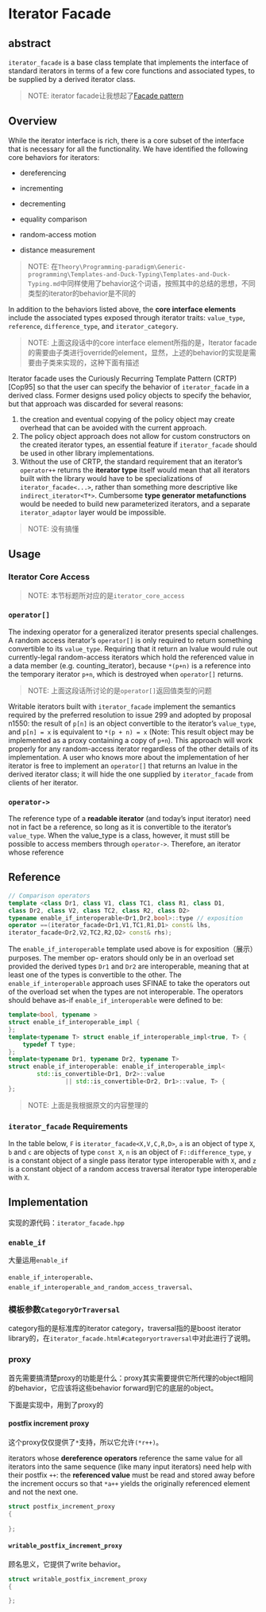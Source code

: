 # Iterator Facade

## abstract

`iterator_facade` is a base class template that implements the interface of standard iterators in terms of a few core functions and associated types, to be supplied by a derived iterator class.

> NOTE: iterator facade让我想起了[Facade pattern](https://en.wikipedia.org/wiki/Facade_pattern)

## Overview

While the iterator interface is rich, there is a core subset of the interface that is necessary for all the
functionality. We have identified the following core behaviors for iterators:

- dereferencing

- incrementing

- decrementing

- equality comparison

- random-access motion

- distance measurement

> NOTE: 在`Theory\Programming-paradigm\Generic-programming\Templates-and-Duck-Typing\Templates-and-Duck-Typing.md`中同样使用了behavior这个词语，按照其中的总结的思想，不同类型的iterator的behavior是不同的

In addition to the behaviors listed above, the **core interface elements** include the associated types
exposed through iterator traits: `value_type`, `reference`, `difference_type`, and `iterator_category`.

> NOTE: 上面这段话中的core interface element所指的是，Iterator facade的需要由子类进行override的element，显然，上述的behavior的实现是需要由子类来实现的，这种下面有描述



Iterator facade uses the Curiously Recurring Template Pattern (CRTP) [Cop95] so that the user can specify the behavior of `iterator_facade` in a derived class. Former designs used policy objects to specify the behavior, but that approach was discarded for several reasons:

1. the creation and eventual copying of the policy object may create overhead that can be avoided with the current approach.
2. The policy object approach does not allow for custom constructors on the created iterator types, an essential feature if `iterator_facade` should be used in other library implementations.
3. Without the use of CRTP, the standard requirement that an iterator’s `operator++` returns the **iterator type** itself would mean that all iterators built with the library would have to be specializations of `iterator_facade<...>`, rather than something more descriptive like `indirect_iterator<T*>`. Cumbersome **type generator metafunctions** would be needed to build new parameterized iterators, and a separate `iterator_adaptor` layer would be impossible.

> NOTE: 没有搞懂

## Usage



### Iterator Core Access

> NOTE: 本节标题所对应的是`iterator_core_access`



### `operator[]`

The indexing operator for a generalized iterator presents special challenges. A random access iterator’s `operator[]` is only required to return something convertible to its `value_type`. Requiring that it return an lvalue would rule out currently-legal random-access iterators which hold the referenced value in a data member (e.g. counting_iterator), because `*(p+n)` is a reference into the temporary iterator `p+n`, which is destroyed when `operator[]` returns.

> NOTE: 上面这段话所讨论的是`operator[]`返回值类型的问题

Writable iterators built with `iterator_facade` implement the semantics required by the preferred resolution to issue 299 and adopted by proposal n1550: the result of `p[n]` is an object convertible to the iterator’s `value_type`, and `p[n] = x` is equivalent to `*(p + n) = x` (Note: This result object may be implemented as a proxy containing a copy of `p+n`). This approach will work properly for any random-access iterator regardless of the other details of its implementation. A user who knows more about the implementation of her iterator is free to implement an `operator[]` that returns an lvalue in the derived iterator class; it will hide the one supplied by `iterator_facade` from clients of her iterator.



### `operator->`

The reference type of a **readable iterator** (and today’s input iterator) need not in fact be a reference, so long as it is convertible to the iterator’s `value_type`. When the value_type is a class, however, it must still be possible to access members through `operator->`. Therefore, an iterator whose reference



## Reference



```c++
// Comparison operators
template <class Dr1, class V1, class TC1, class R1, class D1,
class Dr2, class V2, class TC2, class R2, class D2>
typename enable_if_interoperable<Dr1,Dr2,bool>::type // exposition
operator ==(iterator_facade<Dr1,V1,TC1,R1,D1> const& lhs,
iterator_facade<Dr2,V2,TC2,R2,D2> const& rhs);
```



The `enable_if_interoperable` template used above is for exposition（展示） purposes. The member op-
erators should only be in an overload set provided the derived types `Dr1` and `Dr2` are interoperable,
meaning that at least one of the types is convertible to the other. The `enable_if_interoperable` approach uses SFINAE to take the operators out of the overload set when the types are not interoperable.
The operators should behave as-if `enable_if_interoperable` were defined to be:

```c++
template<bool, typename >
struct enable_if_interoperable_impl {
};
template<typename T> struct enable_if_interoperable_impl<true, T> {
	typedef T type;
};
template<typename Dr1, typename Dr2, typename T>
struct enable_if_interoperable: enable_if_interoperable_impl<
		std::is_convertible<Dr1, Dr2>::value
				|| std::is_convertible<Dr2, Dr1>::value, T> {
};
```

> NOTE: 上面是我根据原文的内容整理的

### `iterator_facade` Requirements

In the table below, `F` is `iterator_facade<X,V,C,R,D>`, `a` is an object of type `X`, `b` and `c` are objects of type `const X`, `n` is an object of `F::difference_type`, `y` is a constant object of a single pass iterator type
interoperable with `X`, and `z` is a constant object of a random access traversal iterator type interoperable
with `X`.



## Implementation

实现的源代码：`iterator_facade.hpp`

### `enable_if`

大量运用`enable_if`

`enable_if_interoperable`、`enable_if_interoperable_and_random_access_traversal`、

### 模板参数`CategoryOrTraversal`

category指的是标准库的iterator category，traversal指的是boost iterator library的，在`iterator_facade.html#categoryortraversal`中对此进行了说明。

### proxy

首先需要搞清楚proxy的功能是什么：proxy其实需要提供它所代理的object相同的behavior，它应该将这些behavior forward到它的底层的object。

下面是实现中，用到了proxy的

#### postfix increment proxy

这个proxy仅仅提供了`*`支持，所以它允许`(*r++)`。

iterators whose **dereference operators** reference the same value for all iterators into the same sequence (like many input iterators) need help with their postfix `++`: the **referenced value** must be read and stored away before the increment occurs so that `*a++` yields the originally referenced element and not the next one.

```C++
struct postfix_increment_proxy
{
    
};
```

#### `writable_postfix_increment_proxy`

顾名思义，它提供了write behavior。

```c++
struct writable_postfix_increment_proxy
{

};
```





